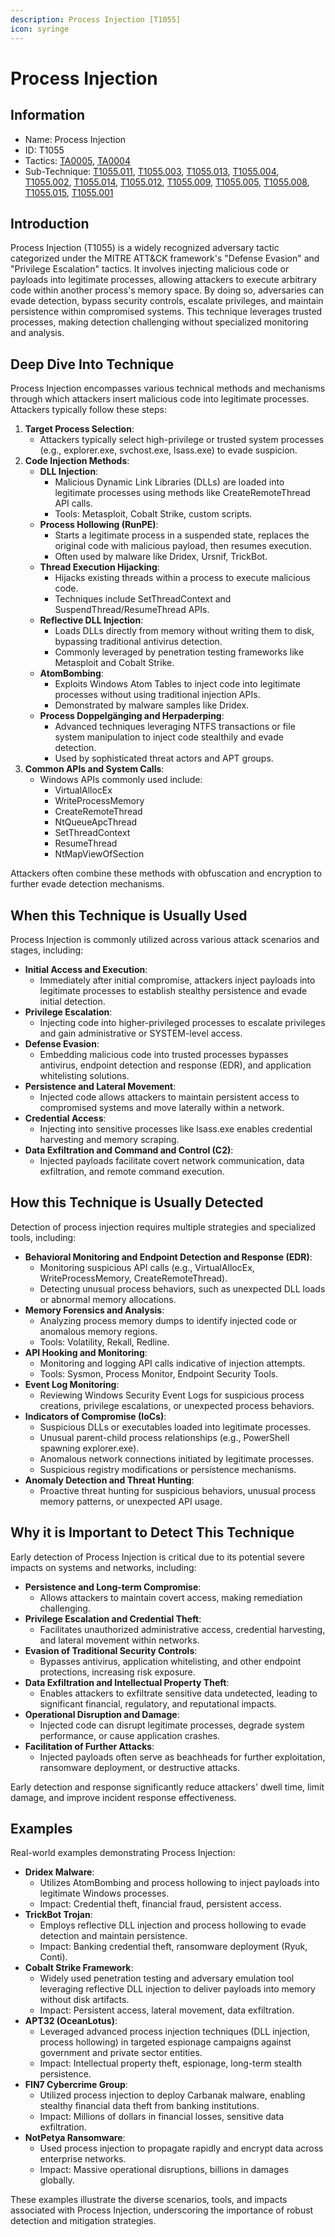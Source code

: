 ```yaml
---
description: Process Injection [T1055]
icon: syringe
---
```


# Process Injection

## Information

* Name: Process Injection
* ID: T1055
* Tactics: [TA0005](../../ta0005/), [TA0004](../)
* Sub-Technique: [T1055.011](t1055.011.md), [T1055.003](t1055.003.md), [T1055.013](t1055.013.md), [T1055.004](t1055.004.md), [T1055.002](t1055.002.md), [T1055.014](t1055.014.md), [T1055.012](t1055.012.md), [T1055.009](t1055.009.md), [T1055.005](t1055.005.md), [T1055.008](t1055.008.md), [T1055.015](t1055.015.md), [T1055.001](t1055.001.md)

## Introduction

Process Injection (T1055) is a widely recognized adversary tactic categorized under the MITRE ATT\&CK framework's "Defense Evasion" and "Privilege Escalation" tactics. It involves injecting malicious code or payloads into legitimate processes, allowing attackers to execute arbitrary code within another process's memory space. By doing so, adversaries can evade detection, bypass security controls, escalate privileges, and maintain persistence within compromised systems. This technique leverages trusted processes, making detection challenging without specialized monitoring and analysis.

## Deep Dive Into Technique

Process Injection encompasses various technical methods and mechanisms through which attackers insert malicious code into legitimate processes. Attackers typically follow these steps:

1. **Target Process Selection**:
   * Attackers typically select high-privilege or trusted system processes (e.g., explorer.exe, svchost.exe, lsass.exe) to evade suspicion.
2. **Code Injection Methods**:
   * **DLL Injection**:
     * Malicious Dynamic Link Libraries (DLLs) are loaded into legitimate processes using methods like CreateRemoteThread API calls.
     * Tools: Metasploit, Cobalt Strike, custom scripts.
   * **Process Hollowing (RunPE)**:
     * Starts a legitimate process in a suspended state, replaces the original code with malicious payload, then resumes execution.
     * Often used by malware like Dridex, Ursnif, TrickBot.
   * **Thread Execution Hijacking**:
     * Hijacks existing threads within a process to execute malicious code.
     * Techniques include SetThreadContext and SuspendThread/ResumeThread APIs.
   * **Reflective DLL Injection**:
     * Loads DLLs directly from memory without writing them to disk, bypassing traditional antivirus detection.
     * Commonly leveraged by penetration testing frameworks like Metasploit and Cobalt Strike.
   * **AtomBombing**:
     * Exploits Windows Atom Tables to inject code into legitimate processes without using traditional injection APIs.
     * Demonstrated by malware samples like Dridex.
   * **Process Doppelgänging and Herpaderping**:
     * Advanced techniques leveraging NTFS transactions or file system manipulation to inject code stealthily and evade detection.
     * Used by sophisticated threat actors and APT groups.
3. **Common APIs and System Calls**:
   * Windows APIs commonly used include:
     * VirtualAllocEx
     * WriteProcessMemory
     * CreateRemoteThread
     * NtQueueApcThread
     * SetThreadContext
     * ResumeThread
     * NtMapViewOfSection

Attackers often combine these methods with obfuscation and encryption to further evade detection mechanisms.

## When this Technique is Usually Used

Process Injection is commonly utilized across various attack scenarios and stages, including:

* **Initial Access and Execution**:
  * Immediately after initial compromise, attackers inject payloads into legitimate processes to establish stealthy persistence and evade initial detection.
* **Privilege Escalation**:
  * Injecting code into higher-privileged processes to escalate privileges and gain administrative or SYSTEM-level access.
* **Defense Evasion**:
  * Embedding malicious code into trusted processes bypasses antivirus, endpoint detection and response (EDR), and application whitelisting solutions.
* **Persistence and Lateral Movement**:
  * Injected code allows attackers to maintain persistent access to compromised systems and move laterally within a network.
* **Credential Access**:
  * Injecting into sensitive processes like lsass.exe enables credential harvesting and memory scraping.
* **Data Exfiltration and Command and Control (C2)**:
  * Injected payloads facilitate covert network communication, data exfiltration, and remote command execution.

## How this Technique is Usually Detected

Detection of process injection requires multiple strategies and specialized tools, including:

* **Behavioral Monitoring and Endpoint Detection and Response (EDR)**:
  * Monitoring suspicious API calls (e.g., VirtualAllocEx, WriteProcessMemory, CreateRemoteThread).
  * Detecting unusual process behaviors, such as unexpected DLL loads or abnormal memory allocations.
* **Memory Forensics and Analysis**:
  * Analyzing process memory dumps to identify injected code or anomalous memory regions.
  * Tools: Volatility, Rekall, Redline.
* **API Hooking and Monitoring**:
  * Monitoring and logging API calls indicative of injection attempts.
  * Tools: Sysmon, Process Monitor, Endpoint Security Tools.
* **Event Log Monitoring**:
  * Reviewing Windows Security Event Logs for suspicious process creations, privilege escalations, or unexpected process behaviors.
* **Indicators of Compromise (IoCs)**:
  * Suspicious DLLs or executables loaded into legitimate processes.
  * Unusual parent-child process relationships (e.g., PowerShell spawning explorer.exe).
  * Anomalous network connections initiated by legitimate processes.
  * Suspicious registry modifications or persistence mechanisms.
* **Anomaly Detection and Threat Hunting**:
  * Proactive threat hunting for suspicious behaviors, unusual process memory patterns, or unexpected API usage.

## Why it is Important to Detect This Technique

Early detection of Process Injection is critical due to its potential severe impacts on systems and networks, including:

* **Persistence and Long-term Compromise**:
  * Allows attackers to maintain covert access, making remediation challenging.
* **Privilege Escalation and Credential Theft**:
  * Facilitates unauthorized administrative access, credential harvesting, and lateral movement within networks.
* **Evasion of Traditional Security Controls**:
  * Bypasses antivirus, application whitelisting, and other endpoint protections, increasing risk exposure.
* **Data Exfiltration and Intellectual Property Theft**:
  * Enables attackers to exfiltrate sensitive data undetected, leading to significant financial, regulatory, and reputational impacts.
* **Operational Disruption and Damage**:
  * Injected code can disrupt legitimate processes, degrade system performance, or cause application crashes.
* **Facilitation of Further Attacks**:
  * Injected payloads often serve as beachheads for further exploitation, ransomware deployment, or destructive attacks.

Early detection and response significantly reduce attackers' dwell time, limit damage, and improve incident response effectiveness.

## Examples

Real-world examples demonstrating Process Injection:

* **Dridex Malware**:
  * Utilizes AtomBombing and process hollowing to inject payloads into legitimate Windows processes.
  * Impact: Credential theft, financial fraud, persistent access.
* **TrickBot Trojan**:
  * Employs reflective DLL injection and process hollowing to evade detection and maintain persistence.
  * Impact: Banking credential theft, ransomware deployment (Ryuk, Conti).
* **Cobalt Strike Framework**:
  * Widely used penetration testing and adversary emulation tool leveraging reflective DLL injection to deliver payloads into memory without disk artifacts.
  * Impact: Persistent access, lateral movement, data exfiltration.
* **APT32 (OceanLotus)**:
  * Leveraged advanced process injection techniques (DLL injection, process hollowing) in targeted espionage campaigns against government and private sector entities.
  * Impact: Intellectual property theft, espionage, long-term stealth persistence.
* **FIN7 Cybercrime Group**:
  * Utilized process injection to deploy Carbanak malware, enabling stealthy financial data theft from banking institutions.
  * Impact: Millions of dollars in financial losses, sensitive data exfiltration.
* **NotPetya Ransomware**:
  * Used process injection to propagate rapidly and encrypt data across enterprise networks.
  * Impact: Massive operational disruptions, billions in damages globally.

These examples illustrate the diverse scenarios, tools, and impacts associated with Process Injection, underscoring the importance of robust detection and mitigation strategies.
